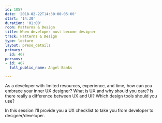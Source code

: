 ```yaml
---
id: 1857
date: '2018-02-22T14:30:00-05:00'
start: '14:30'
duration: '01:00'
room: Patterns & Design
title: When developer must become designer
track: Patterns & Design
type: lecture
layout: preso_details
primary:
  id: 467
persons:
- id: 467
  full_public_name: Angel Banks

---
```

As a developer with limited resources, experience, and time, how can you embrace your inner UX designer? What is UX and why should you care? Is there really a difference between UX and UI? Which design tools should you use?

In this session I’ll provide you a UX checklist to take you from developer to designer/developer.